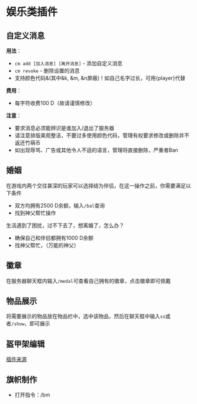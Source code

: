 # 娱乐类插件

## 自定义消息

**用法**：

* `cm add [加入消息] [离开消息]`       - 添加自定义消息
* `cm revoke`                         - 删除设置的消息
* 支持颜色代码&\(其中&k, &m, &n屏蔽\)！如自己名字过长，可用{player}代替

**费用**：

* 每字符收费100 D（故请谨慎修改）

**注意**：

* 要求消息必须能辨识是谁加入/退出了服务器
* 请注意排版美观整洁，不要过多使用颜色代码，管理有权要求修改或删除并不返还竹萌币
* 如出现辱骂、广告或其他令人不适的语言，管理将直接删除，严重者Ban

## 婚姻

在游戏内两个交往甚深的玩家可以选择结为伴侣，在这一操作之前，你需要满足以下条件

* 双方均拥有2500 D余额，输入`/bal`查询
* 找到神父帮忙操作

生活遇到了困扰，过不下去了，想离婚了，怎么办？

* 确保自己和伴侣都拥有1000 D余额
* 找神父帮忙，（万能的神父）

## 徽章

在服务器聊天框内输入`/medal`可查看自己拥有的徽章，点击徽章即可佩戴

## 物品展示

将需要展示的物品放在物品栏中，选中该物品，然后在聊天框中输入`ss`或者`/show`，即可展示

## 盔甲架编辑

[插件来源](https://www.spigotmc.org/resources/armor-stand-editor.7688/)

## 旗帜制作

* 打开指令：/bm

